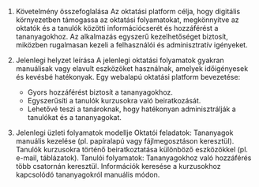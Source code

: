 1. Követelmény összefoglalása
Az oktatási platform célja, hogy digitális környezetben támogassa az oktatási folyamatokat, megkönnyítve az oktatók és a tanulók közötti információcserét és hozzáférést a tananyagokhoz. Az alkalmazás egyszerű kezelhetőséget biztosít, miközben rugalmasan kezeli a felhasználói és adminisztratív igényeket.
2. Jelenlegi helyzet leírása
A jelenlegi oktatási folyamatok gyakran manuálisak vagy elavult eszközöket használnak, amelyek időigényesek és kevésbé hatékonyak. Egy webalapú oktatási platform bevezetése:
   - Gyors hozzáférést biztosít a tananyagokhoz.
   - Egyszerűsíti a tanulók kurzusokra való beiratkozását.
   - Lehetővé teszi a tanároknak, hogy hatékonyan           adminisztrálják a tanulókat és a tananyagokat.

3. Jelenlegi üzleti folyamatok modellje
Oktatói feladatok:
Tananyagok manuális kezelése (pl. papíralapú vagy fájlmegosztáson keresztül).
Tanulók kurzusokra történő beiratkoztatása különböző eszközökkel (pl. e-mail, táblázatok).
Tanulói folyamatok:
Tananyagokhoz való hozzáférés több csatornán keresztül.
Információk keresése a kurzusokhoz kapcsolódó tananyagokról manuális módon.


